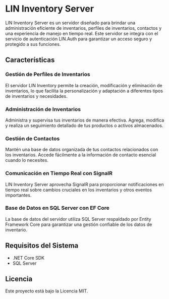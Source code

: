 # LIN Inventory Server

LIN Inventory Server es un servidor diseñado para brindar una administración eficiente de inventarios, perfiles de inventarios, contactos y una experiencia de manejo en tiempo real. Este servidor se integra con el servicio de autenticación LIN.Auth para garantizar un acceso seguro y protegido a sus funciones.

## Características

### Gestión de Perfiles de Inventarios

El servidor LIN Inventory permite la creación, modificación y eliminación de inventarios, lo que facilita la personalización y adaptación a diferentes tipos de inventarios y necesidades.

### Administración de Inventarios

Administra y supervisa tus inventarios de manera efectiva. Agrega, modifica y realiza un seguimiento detallado de tus productos o activos almacenados.

### Gestión de Contactos

Mantén una base de datos organizada de tus contactos relacionados con los inventarios. Accede fácilmente a la información de contacto esencial cuando lo necesites.

### Comunicación en Tiempo Real con SignalR

LIN Inventory Server aprovecha SignalR para proporcionar notificaciones en tiempo real sobre cambios cruciales en los inventarios y otros eventos importantes.

### Base de Datos en SQL Server con EF Core

La base de datos del servidor utiliza SQL Server respaldado por Entity Framework Core para garantizar una gestión confiable de los datos de inventario.

## Requisitos del Sistema

- .NET Core SDK
- SQL Server

## Licencia

Este proyecto está bajo la Licencia MIT.